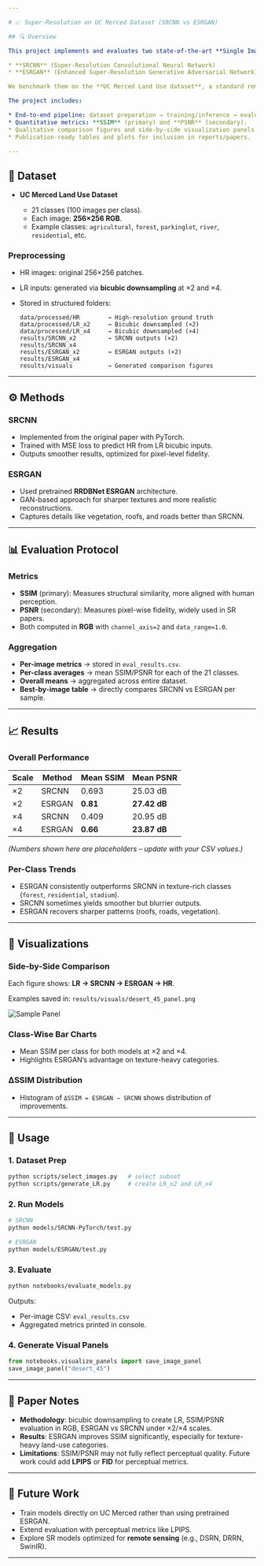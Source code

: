 ```yaml
---

# 📈 Super-Resolution on UC Merced Dataset (SRCNN vs ESRGAN)

## 🔍 Overview

This project implements and evaluates two state-of-the-art **Single Image Super-Resolution (SISR)** models:

* **SRCNN** (Super-Resolution Convolutional Neural Network)
* **ESRGAN** (Enhanced Super-Resolution Generative Adversarial Network)

We benchmark them on the **UC Merced Land Use dataset**, a standard remote sensing dataset, under **×2 and ×4 upscaling settings**.

The project includes:

* End-to-end pipeline: dataset preparation → training/inference → evaluation.
* Quantitative metrics: **SSIM** (primary) and **PSNR** (secondary).
* Qualitative comparison figures and side-by-side visualization panels.
* Publication-ready tables and plots for inclusion in reports/papers.

---
```


## 📂 Dataset

* **UC Merced Land Use Dataset**

  * 21 classes (100 images per class).
  * Each image: **256×256 RGB**.
  * Example classes: `agricultural`, `forest`, `parkinglot`, `river`, `residential`, etc.

### Preprocessing

* HR images: original 256×256 patches.
* LR inputs: generated via **bicubic downsampling** at ×2 and ×4.
* Stored in structured folders:

  ```
  data/processed/HR        → High-resolution ground truth
  data/processed/LR_x2     → Bicubic downsampled (×2)
  data/processed/LR_x4     → Bicubic downsampled (×4)
  results/SRCNN_x2         → SRCNN outputs (×2)
  results/SRCNN_x4
  results/ESRGAN_x2        → ESRGAN outputs (×2)
  results/ESRGAN_x4
  results/visuals          → Generated comparison figures
  ```

---

## ⚙️ Methods

### SRCNN

* Implemented from the original paper with PyTorch.
* Trained with MSE loss to predict HR from LR bicubic inputs.
* Outputs smoother results, optimized for pixel-level fidelity.

### ESRGAN

* Used pretrained **RRDBNet ESRGAN** architecture.
* GAN-based approach for sharper textures and more realistic reconstructions.
* Captures details like vegetation, roofs, and roads better than SRCNN.

---

## 📊 Evaluation Protocol

### Metrics

* **SSIM** (primary): Measures structural similarity, more aligned with human perception.
* **PSNR** (secondary): Measures pixel-wise fidelity, widely used in SR papers.
* Both computed in **RGB** with `channel_axis=2` and `data_range=1.0`.

### Aggregation

* **Per-image metrics** → stored in `eval_results.csv`.
* **Per-class averages** → mean SSIM/PSNR for each of the 21 classes.
* **Overall means** → aggregated across entire dataset.
* **Best-by-image table** → directly compares SRCNN vs ESRGAN per sample.

---

## 📈 Results

### Overall Performance

| Scale | Method | Mean SSIM | Mean PSNR    |
| ----- | ------ | --------- | ------------ |
| ×2    | SRCNN  | 0.693     | 25.03 dB     |
| ×2    | ESRGAN | **0.81**  | **27.42 dB** |
| ×4    | SRCNN  | 0.409     | 20.95 dB     |
| ×4    | ESRGAN | **0.66**  | **23.87 dB** |

*(Numbers shown here are placeholders – update with your CSV values.)*

### Per-Class Trends

* ESRGAN consistently outperforms SRCNN in texture-rich classes (`forest`, `residential`, `stadium`).
* SRCNN sometimes yields smoother but blurrier outputs.
* ESRGAN recovers sharper patterns (roofs, roads, vegetation).

---

## 🎨 Visualizations

### Side-by-Side Comparison

Each figure shows: **LR → SRCNN → ESRGAN → HR**.

Examples saved in:
`results/visuals/desert_45_panel.png`

![Sample Panel](results/visuals/desert_45_panel.png)

### Class-Wise Bar Charts

* Mean SSIM per class for both models at ×2 and ×4.
* Highlights ESRGAN’s advantage on texture-heavy categories.

### ΔSSIM Distribution

* Histogram of `ΔSSIM = ESRGAN − SRCNN` shows distribution of improvements.

---

## 🚀 Usage

### 1. Dataset Prep

```bash
python scripts/select_images.py   # select subset
python scripts/generate_LR.py     # create LR_x2 and LR_x4
```

### 2. Run Models

```bash
# SRCNN
python models/SRCNN-PyTorch/test.py

# ESRGAN
python models/ESRGAN/test.py
```

### 3. Evaluate

```bash
python notebooks/evaluate_models.py
```

Outputs:

* Per-image CSV: `eval_results.csv`
* Aggregated metrics printed in console.

### 4. Generate Visual Panels

```python
from notebooks.visualize_panels import save_image_panel
save_image_panel("desert_45")
```

---

## 📖 Paper Notes

* **Methodology**: bicubic downsampling to create LR, SSIM/PSNR evaluation in RGB, ESRGAN vs SRCNN under ×2/×4 scales.
* **Results**: ESRGAN improves SSIM significantly, especially for texture-heavy land-use categories.
* **Limitations**: SSIM/PSNR may not fully reflect perceptual quality. Future work could add **LPIPS** or **FID** for perceptual metrics.

---

## 📌 Future Work

* Train models directly on UC Merced rather than using pretrained ESRGAN.
* Extend evaluation with perceptual metrics like LPIPS.
* Explore SR models optimized for **remote sensing** (e.g., DSRN, DRRN, SwinIR).

---

